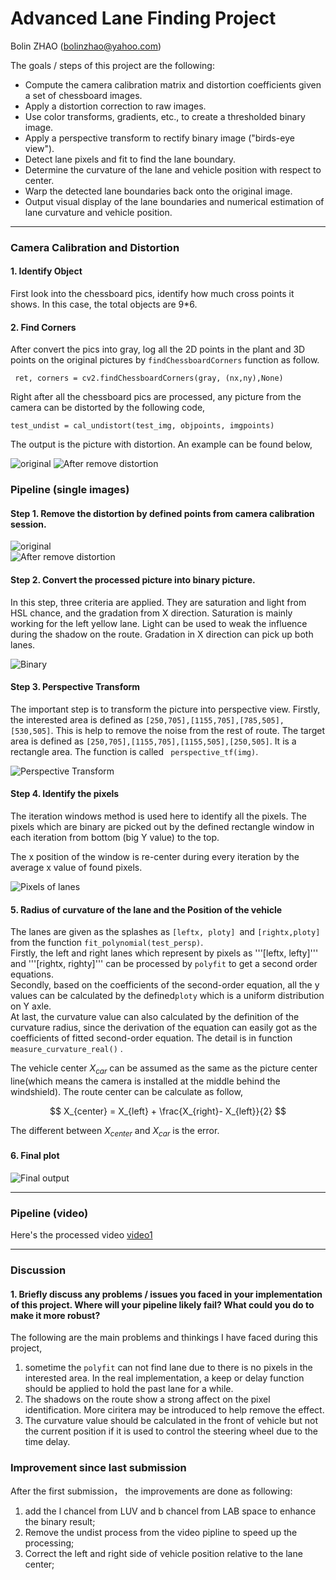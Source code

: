 
# Advanced Lane Finding Project
Bolin ZHAO (bolinzhao@yahoo.com)

<script type="text/javascript"
   src="http://cdn.mathjax.org/mathjax/latest/MathJax.js?config=TeX-AMS-MML_HTMLorMML">
</script>


The goals / steps of this project are the following:

* Compute the camera calibration matrix and distortion coefficients given a set of chessboard images.
* Apply a distortion correction to raw images.
* Use color transforms, gradients, etc., to create a thresholded binary image.
* Apply a perspective transform to rectify binary image ("birds-eye view").
* Detect lane pixels and fit to find the lane boundary.
* Determine the curvature of the lane and vehicle position with respect to center.
* Warp the detected lane boundaries back onto the original image.
* Output visual display of the lane boundaries and numerical estimation of lane curvature and vehicle position.

[//]: # (Image References)

[image1]: ./output_images/undist_1.png "Undistorted"
[image11]: ./camera_cal/calibration1.jpg "Undistorted"
[image2]: ./output_images/undist_2.png "Undistorted road"
[image21]: ./test_images/test5.jpg "Undistorted road"
[image3]: ./output_images/binary.png "Binary Example"
[image4]: ./output_images/persp.png
[image5]: ./output_images/test_boundline.png 
[image6]: ./output_images/example_2.png "Output"
[video1]: ./output_images/project_video_output.mp4 "Video"

---

### Camera Calibration and Distortion

#### 1.  Identify Object 
First look into the chessboard pics, identify how much cross points it shows. In this case, the total objects are 9*6.
#### 2. Find Corners
After convert the pics into gray, log all the 2D points in the plant and 3D points on the original pictures by  ```findChessboardCorners``` function as follow.   

```
 ret, corners = cv2.findChessboardCorners(gray, (nx,ny),None)
```   

Right after all the chessboard pics are processed, any picture from the camera can be distorted by the following code,   
```
test_undist = cal_undistort(test_img, objpoints, imgpoints)
```
The output is the picture with distortion. An example can be found below,

![original][image11]
![After remove distortion][image1]    

### Pipeline (single images)

#### Step 1. Remove the distortion  by defined points from camera calibration session.

![original][image21]    
![After remove distortion][image2]    

#### Step 2. Convert the processed picture into binary picture.
In this step, three criteria are applied. They are saturation and light from HSL chance, and the gradation from X direction.  Saturation is mainly working for the left yellow  lane. Light can be used to weak the influence during the  shadow on the route. Gradation in X direction can pick up both lanes.


![Binary][image3]

#### Step 3. Perspective Transform 
The important step is to transform the picture into perspective view. Firstly, the interested area is defined as ```[250,705],[1155,705],[785,505],[530,505]```. This is help to remove the noise from the rest of route. The target area is defined as  ```[250,705],[1155,705],[1155,505],[250,505]```. It is a rectangle area.
The function is called ``` perspective_tf(img)```.   

![ Perspective Transform ][image4]

#### Step 4. Identify the pixels
The iteration windows method is used here to identify all the pixels. The pixels which are binary are picked out by the defined rectangle window in each iteration from bottom (big Y value) to the top.   

The x position of the window is re-center during every iteration by the average x value  of found pixels.   

![Pixels of lanes][image5]

#### 5.  Radius of curvature of the lane and the Position of the vehicle 
The lanes are given as the splashes as ```[leftx, ploty] ```and ```[rightx,ploty] ```from the function ```fit_polynomial(test_persp)```.     
Firstly, the left and right lanes which represent by pixels as '''[leftx, lefty]''' and '''[rightx, righty]''' can be processed by ```polyfit``` to get a second order equations.    
Secondly, based on the coefficients of the second-order equation, all the y values can be calculated by the defined```ploty```  which is a  uniform distribution on Y axle.    
At last, the curvature value can also calculated by the definition of the curvature radius, since the derivation of the equation can easily got as the coefficients of fitted second-order equation. The detail is in function ``` measure_curvature_real() ``` .    
    
The vehicle center $X_{car}$ can be assumed as the same as the picture center line(which means the camera is installed at the middle behind the windshield). The route center can be calculate as follow,   

$$
X_{center} = X_{left} + \frac{X_{right}- X_{left}}{2}
$$

The different between $X_{center}$ and  $X_{car}$ is the error.


#### 6. Final plot

![Final output][image6]

---

### Pipeline (video)


Here's the processed video [video1]

---

### Discussion

#### 1. Briefly discuss any problems / issues you faced in your implementation of this project.  Where will your pipeline likely fail?  What could you do to make it more robust?

The following are  the main problems and thinkings I have faced during this project,
1) sometime the ```polyfit``` can not find lane due to there is no pixels in the interested area. In the real implementation, a keep or delay function should be applied to hold the past lane for a while.    
2) The shadows on the route show a strong affect on the pixel identification. More ciritera may be introduced to help remove the effect.    
3) The curvature value should be calculated in the front of vehicle but not the current position if it is used to control the steering wheel due to the time delay. 

### Improvement since last submission

After the first submission， the improvements are done as following:    
1) add the l chancel from LUV and b chancel from LAB space to enhance the binary result;     
2) Remove the undist process from the video pipline to speed up the processing;   
3) Correct the left and right side of vehicle position relative to the lane center;     
